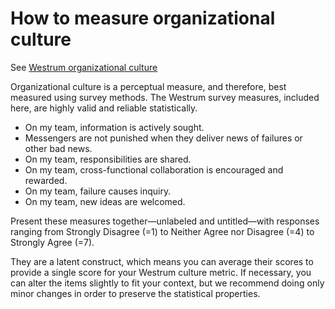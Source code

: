 # How to measure organizational culture

See [Westrum organizational culture](Westrum-organizational-culture.md)

Organizational culture is a perceptual measure, and therefore, best measured using survey methods. 
The Westrum survey measures, included here, are highly valid and reliable statistically.

  * On my team, information is actively sought.
  * Messengers are not punished when they deliver news of failures or other bad news.
  * On my team, responsibilities are shared.
  * On my team, cross-functional collaboration is encouraged and rewarded.
  * On my team, failure causes inquiry.
  * On my team, new ideas are welcomed.

Present these measures together—unlabeled and untitled—with responses ranging from 
Strongly Disagree (=1) to Neither Agree nor Disagree (=4) to Strongly Agree (=7). 

They are a latent construct, which means you can average their scores to provide a single score for your Westrum culture metric. 
If necessary, you can alter the items slightly to fit your context, but we recommend doing only minor changes in order to preserve the statistical properties.
